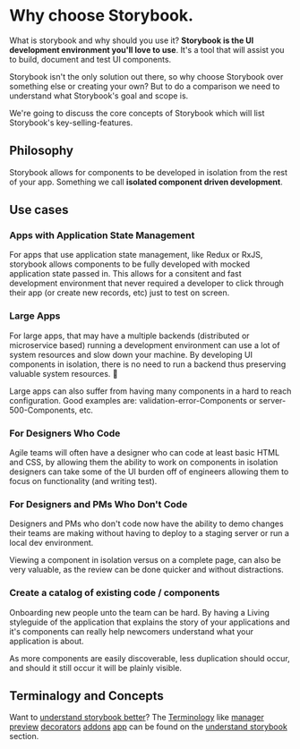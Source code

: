 # Why choose Storybook.

What is storybook and why should you use it? **Storybook is the UI development environment you'll love to use**. It's a tool that will assist you to build, document and test UI components.

Storybook isn't the only solution out there, so why choose Storybook over something else or creating your own? 
But to do a comparison we need to understand what Storybook's goal and scope is.

We're going to discuss the core concepts of Storybook which will list Storybook's key-selling-features.

## Philosophy

Storybook allows for components to be developed in isolation from the rest of your app. Something we call **isolated component driven development**.

## Use cases

### Apps with Application State Management

For apps that use application state management, like Redux or RxJS, storybook allows components to be fully developed with mocked application state passed in. This allows for a consitent and fast development environment that never required a developer to click through their app (or create new records, etc) just to test on screen.

### Large Apps

For large apps, that may have a multiple backends (distributed or microservice based) running a development environment can use a lot of system resources and slow down your machine.  By developing UI components in isolation, there is no need to run a backend thus preserving valuable system resources. 🎉

Large apps can also suffer from having many components in a hard to reach configuration. Good examples are: validation-error-Components or server-500-Components, etc.

### For Designers Who Code

Agile teams will often have a designer who can code at least basic HTML and CSS, by allowing them the ability to work on components in isolation designers can take some of the UI burden off of engineers allowing them to focus on functionality (and writing test).

### For Designers and PMs Who Don't Code

Designers and PMs who don't code now have the ability to demo changes their teams are making without having to deploy to a staging server or run a local dev environment.

Viewing a component in isolation versus on a complete page, can also be very valuable, as the review can be done quicker and without distractions.

### Create a catalog of existing code / components

Onboarding new people unto the team can be hard. By having a Living styleguide of the application that explains the story of your applications and it's components can really help newcomers understand what your application is about.

As more components are easily discoverable, less duplication should occur, and should it still occur it will be plainly visible.

## Terminalogy and Concepts
Want to [understand storybook better](/guides/understanding/)? The [Terminology](/guides/understanding/#terminalogy-and-concepts) like [manager](/guides/understanding/#manager) [preview](/guides/understanding/#preview) [decorators](/guides/understanding/#decorators) [addons](/guides/understanding/#addons) [app](/guides/understanding/#app) can be found on the [understand storybook](/guides/understanding/) section.
